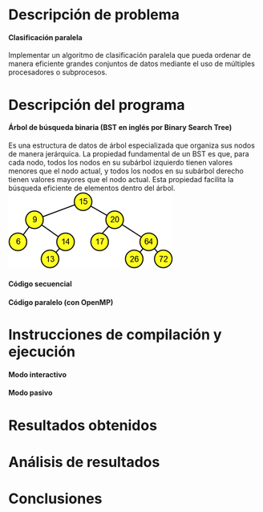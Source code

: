 # Descripción de problema 
#### Clasificación paralela
Implementar un algoritmo de clasificación paralela que pueda ordenar de manera eficiente grandes conjuntos de datos mediante el uso de múltiples procesadores o subprocesos. 
# Descripción del programa 
#### Árbol de búsqueda binaria (BST en inglés por Binary Search Tree) 
Es una estructura de datos de árbol especializada que organiza sus nodos de manera jerárquica. La propiedad fundamental de un BST es que, para cada nodo, todos los nodos en su subárbol izquierdo tienen valores menores que el nodo actual, y todos los nodos en su subárbol derecho tienen valores mayores que el nodo actual. Esta propiedad facilita la búsqueda eficiente de elementos dentro del árbol.
![img1](./Recursos/BST.png)
#### Código secuencial
#### Código paralelo (con OpenMP)
# Instrucciones de compilación y ejecución 
#### Modo interactivo
#### Modo pasivo
# Resultados obtenidos 
# Análisis de resultados 
# Conclusiones 
